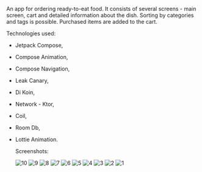 An app for ordering ready-to-eat food. 
It consists of several screens - main screen, cart and detailed information about the dish.
Sorting by categories and tags is possible.
Purchased items are added to the cart.

Technologies used:
- Jetpack Compose,
- Compose Animation,
- Compose Navigation,
- Leak Canary,
- Di Koin,
- Network - Ktor,
- Coil,
- Room Db,
- Lottie Animation.

  Screenshots:

  ![10](https://github.com/Denis-Android-Git/Delivery/assets/124072945/13961e65-a6cc-427b-b0c4-603714403556)
![9](https://github.com/Denis-Android-Git/Delivery/assets/124072945/4a3f5eac-b4f5-48fb-8ddd-330fe70899c9)
![8](https://github.com/Denis-Android-Git/Delivery/assets/124072945/be477808-40a9-4fb9-b98a-2f12b0003b0a)
![7](https://github.com/Denis-Android-Git/Delivery/assets/124072945/46603102-a89c-42c8-ba78-a9e57dd1b6da)
![6](https://github.com/Denis-Android-Git/Delivery/assets/124072945/97c6a020-b0cc-4323-a5a8-4635c16c0139)
![5](https://github.com/Denis-Android-Git/Delivery/assets/124072945/1f2e6821-2267-4816-91c9-fb31f983b7e7)
![4](https://github.com/Denis-Android-Git/Delivery/assets/124072945/569562ac-fb3f-4a8c-859e-b118daf3cedd)
![3](https://github.com/Denis-Android-Git/Delivery/assets/124072945/cbbabe2e-47b1-43be-8d30-874a8d16cd2f)
![2](https://github.com/Denis-Android-Git/Delivery/assets/124072945/fb04b9ce-8f4c-413a-9698-f3f2704981aa)
![1](https://github.com/Denis-Android-Git/Delivery/assets/124072945/d5bbc7bc-3555-4e8a-b790-3b3db0ac8189)
